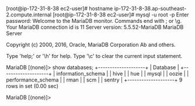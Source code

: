 [root@ip-172-31-8-38 ec2-user]# hostname
ip-172-31-8-38.ap-southeast-2.compute.internal
[root@ip-172-31-8-38 ec2-user]# mysql -u root -p
Enter password:
Welcome to the MariaDB monitor.  Commands end with ; or \g.
Your MariaDB connection id is 11
Server version: 5.5.52-MariaDB MariaDB Server

Copyright (c) 2000, 2016, Oracle, MariaDB Corporation Ab and others.

Type 'help;' or '\h' for help. Type '\c' to clear the current input statement.

MariaDB [(none)]> show databases;
+--------------------+
| Database           |
+--------------------+
| information_schema |
| hive               |
| hue                |
| mysql              |
| oozie              |
| performance_schema |
| rman               |
| scm                |
| sentry             |
+--------------------+
9 rows in set (0.00 sec)

MariaDB [(none)]>

